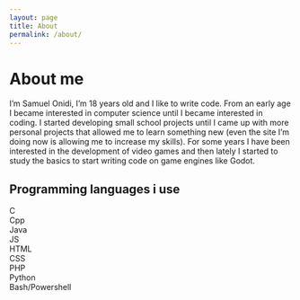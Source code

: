 ```yaml
---
layout: page
title: About
permalink: /about/
---
```

<div class="content-about">
    <h1>About me</h1>
    <p>
        I’m Samuel Onidi, I’m 18 years old and I like to write code. From an early age I became interested in computer science until I became interested in coding. I started developing small school projects until I came up with more personal projects that allowed me to learn something new (even the site I’m doing now is allowing me to increase my skills). For some years I have been interested in the development of video games and then lately I started to study the basics to start writing code on game engines like Godot.
    </p>
    <h2>Programming languages i use</h2>
    <div class="prom-lang">
        <div class="prom-icon">
            <i class="fa-solid fa-c"></i>
            <span>C</span>
        </div>
        <div class="prom-icon">
            <i class="fa-solid fa-code"></i>
            <span>Cpp</span>
        </div>
        <div class="prom-icon">
            <i class="fa-brands fa-java"></i>
            <span>Java</span>
        </div>
        <div class="prom-icon">
            <i class="fa-brands fa-js"></i>
            <span>JS</span>
        </div>
        <div class="prom-icon">
            <i class="fa-brands fa-html5"></i>
            <span>HTML</span>
        </div>
        <div class="prom-icon">
            <i class="fa-brands fa-css3"></i>
            <span>CSS</span>
        </div>
        <div class="prom-icon">
            <i class="fa-brands fa-php"></i>
            <span>PHP</span>
        </div>
        <div class="prom-icon">
            <i class="fa-brands fa-python"></i>
            <span>Python</span>
        </div>
        <div class="prom-icon">
            <i class="fa-solid fa-terminal"></i>
            <span>Bash/Powershell</span>
        </div>
    </div>
</div>
